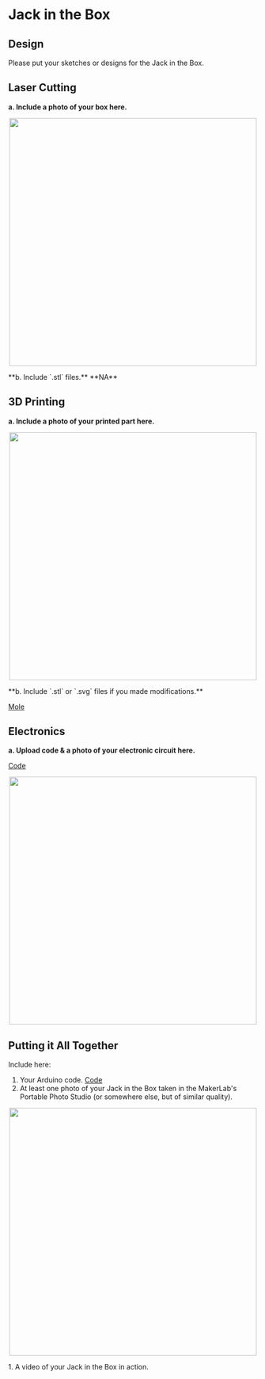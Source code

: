 # Jack in the Box

## Design

Please put your sketches or designs for the Jack in the Box.



## Laser Cutting

**a. Include a photo of your box here.**

<p align="center">
  <img src="Lab5InLab.PNG" width="500" height="500">
</p>
**b. Include `.stl` files.**
**NA**

## 3D Printing

**a. Include a photo of your printed part here.**
<p align="center">
  <img src="Lab5_Circuit.PNG" width="500" height="500">
</p>
**b. Include `.stl` or `.svg` files if you made modifications.**

[Mole](https://github.com/popeil97/IDD-Fa19-Lab5/blob/master/mole%20body.STL)

## Electronics

**a. Upload code & a photo of your electronic circuit here.**

[Code](https://github.com/popeil97/IDD-Fa19-Lab5/blob/master/Lab5.ino)

<p align="center">
  <img src="Lab5_Circuit.PNG" width="500" height="500">
</p>

## Putting it All Together

Include here:
1. Your Arduino code.
[Code](https://github.com/popeil97/IDD-Fa19-Lab5/blob/master/Lab5.ino)
1. At least one photo of your Jack in the Box taken in the MakerLab's Portable Photo Studio (or somewhere else, but of similar quality).
<p align="center">
  <img src="Lab5InLab.PNG" width="500" height="500">
</p>
1. A video of your Jack in the Box in action.
